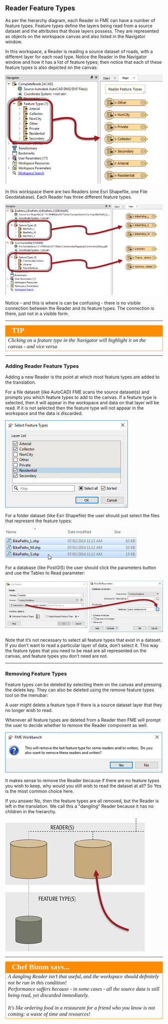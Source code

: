 ## Reader Feature Types ##

As per the hierarchy diagram, each Reader in FME can have a number of feature types. Feature types define the layers being read from a source dataset and the attributes that those layers possess. They are represented as objects on the workspace canvas and also listed in the Navigator window. 

In this workspace, a Reader is reading a source dataset of roads, with a different layer for each road type. Notice the Reader in the Navigator window and how it has a list of feature types; then notice that each of these feature types is also depicted on the canvas:

![](./Images/Img4.025.ReaderFeatureTypes.png)

In this workspace there are two Readers (one Esri Shapefile, one File Geodatabase). Each Reader has three different feature types.

![](./Images/Img4.026.ReaderFeatureTypes.png)

Notice - and this is where is can be confusing - there is no visible connection between the Reader and its feature types. The connection is there, just not in a visible form.

---

<!--Tip Section--> 

<table style="border-spacing: 0px">
<tr>
<td style="vertical-align:middle;background-color:darkorange;border: 2px solid darkorange">
<i class="fa fa-info-circle fa-lg fa-pull-left fa-fw" style="color:white;padding-right: 12px;vertical-align:text-top"></i>
<span style="color:white;font-size:x-large;font-weight: bold;font-family:serif">TIP</span>
</td>
</tr>

<tr>
<td style="border: 1px solid darkorange">
<span style="font-family:serif; font-style:italic; font-size:larger">
Clicking on a feature type in the Navigator will highlight it on the canvas - and vice versa
</span>
</td>
</tr>
</table>

---

### Adding Reader Feature Types ###
Adding a new Reader is the point at which most feature types are added to the translation.

For a file dataset (like AutoCAD) FME scans the source dataset(s) and prompts you which feature types to add to the canvas. If a feature type is selected, then it will appear in the workspace and data on that layer will be read. If it is not selected then the feature type will not appear in the workspace and the data is discarded.

![](./Images/Img4.027.ReaderFeatureTypeSelection.png)

For a folder dataset (like Esri Shapefile) the user should just select the files that represent the feature types:

![](./Images/Img4.028.ReaderFeatureTypeSelection.png)

For a database (like PostGIS) the user should click the parameters button and use the Tables to Read parameter:

![](./Images/Img4.029.ReaderFeatureTypeSelection.png)

Note that it’s not necessary to select all feature types that exist in a dataset. If you don’t want to read a particular layer of data, don’t select it. This way the feature types that you need to be read are all represented on the canvas, and feature types you don’t need are not.

---

### Removing Feature Types ###
Feature types can be deleted by selecting them on the canvas and pressing the delete key. They can also be deleted using the remove feature types tool on the menubar:

A user might delete a feature type if there is a source dataset layer that they no longer wish to read.

Whenever all feature types are deleted from a Reader then FME will prompt the user to decide whether to remove the Reader component as well.

![](./Images/Img4.030.ReaderFeatureTypeRemoveWriter.png)

It makes sense to remove the Reader because if there are no feature types you wish to keep, why would you still wish to read the dataset at all? So Yes is the most common choice here.

If you answer No, then the feature types are all removed, but the Reader is left in the translation. We call this a "dangling” Reader because it has no children in the hierarchy.

![](./Images/Img4.031.DanglingReaderDiagram.png)

---

<!--Person X Says Section-->

<table style="border-spacing: 0px">
<tr>
<td style="vertical-align:middle;background-color:darkorange;border: 2px solid darkorange">
<i class="fa fa-quote-left fa-lg fa-pull-left fa-fw" style="color:white;padding-right: 12px;vertical-align:text-top"></i>
<span style="color:white;font-size:x-large;font-weight: bold;font-family:serif">Chef Bimm says...</span>
</td>
</tr>

<tr>
<td style="border: 1px solid darkorange">
<span style="font-family:serif; font-style:italic; font-size:larger">
A dangling Reader isn’t that useful, and the workspace should definitely not be run in this condition!
<br>Performance suffers because - in some cases - all the source data is still being read, yet discarded immediately.
<br><br>It's like ordering food in a restaurant for a friend who you know is not coming: a waste of time and resources!
</span>
</td>
</tr>
</table>



